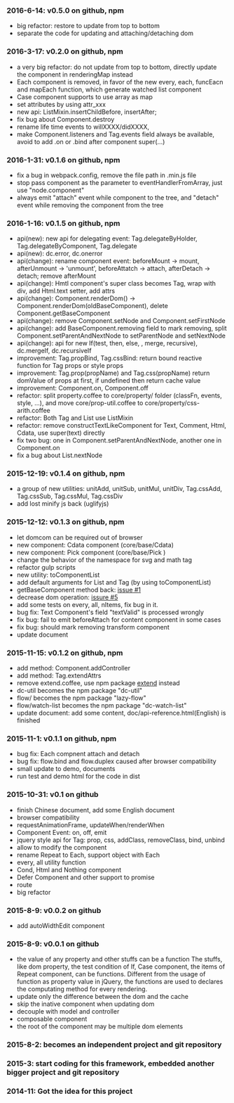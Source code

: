 ### 2016-6-14: v0.5.0 on github, npm
* big refactor: restore to update from top to bottom
* separate the code for updating and attaching/detaching dom

### 2016-3-17: v0.2.0 on github, npm
* a very big refactor: do not update from top to bottom, directly update the component in renderingMap instead
* Each component is removed, in favor of the new every, each, funcEacn and mapEach function, which generate watched list component
* Case component supports to use array as map
* set attributes by using  attr_xxx
* new api: ListMixin.insertChildBefore, insertAfter;
* fix bug about Component.destroy
* rename life time events to willXXXX/didXXXX,
* make Component.listeners and Tag.events field always be available, avoid to add .on or .bind after component super(...)

### 2016-1-31: v0.1.6 on github, npm
* fix a bug in webpack.config, remove the file path in .min.js file
* stop pass component as the parameter to eventHandlerFromArray, just use "node.component"
* always emit "attach" event while component to the tree, and "detach" event while removing the component from the tree

### 2016-1-16: v0.1.5 on github, npm
* api(new): new api for delegating event: Tag.delegateByHolder, Tag.delegateByComponent, Tag.delegate
* api(new): dc.error, dc.onerror
* api(change): rename component event: beforeMount -> mount, afterUnmount -> 'unmount', beforeAttatch -> attach, afterDetach -> detach; remove afterMount
* api(change): Hmtl component's super class becomes Tag, wrap with div, add Html.text setter, add attrs
* api(change): Component.renderDom() -> Component.renderDom(oldBaseComponent), delete Component.getBaseComponent
* api(change): remove Component.setNode and Component.setFirstNode
* api(change): add BaseComponent.removing field to mark removing, split Component.setParentAndNextNode to setParentNode and setNextNode
* api(change): api for new If(test, then, else, , merge, recursive), dc.mergeIf, dc.recursiveIf
* improvement: Tag.propBind, Tag.cssBind: return bound reactive function for Tag props or style props
* improvement: Tag.prop(propName) and Tag.css(propName) return domValue of props at first, if undefined then return cache value
* improvement: Component.on, Component.off
* refactor: split property.coffee to core/property/ folder (classFn, events, style, ...), and move core/prop-util.coffee to core/property/css-arith.coffee
* refactor: Both Tag and List use ListMixin
* refactor: remove constructTextLikeComponent for Text, Comment, Html, Cdata, use super(text) directly
* fix two bug: one in Component.setParentAndNextNode, another one in Component.on
* fix a bug about List.nextNode

### 2015-12-19: v0.1.4 on github, npm
* a group of new utilities: unitAdd, unitSub, unitMul, unitDiv, Tag.cssAdd, Tag.cssSub, Tag.cssMul, Tag.cssDiv
* add lost minify js back (uglifyjs)

### 2015-12-12: v0.1.3 on github, npm
* let domcom can be required out of browser
* new component: Cdata component (core/base/Cdata)
* new component: Pick component (core/base/Pick )
* change the behavior of the namespace for svg and math tag
* refactor gulp scripts
* new utility: toComponentList
* add default arguments for List and Tag (by using toComponentList)
* getBaseComponent method back: [issue #1](github.com/taijiweb/domcom/issues/1)
* decrease dom operation: [issure #5 ](https://github.com/taijiweb/domcom/issues/5)
* add some tests on every, all, nItems, fix bug in it.
* bug fix: Text Component's field "textValid" is processed wrongly
*  fix bug: fail to emit beforeAttach for content component in some cases
* fix bug: should mark removing transform component
* update document

### 2015-11-15: v0.1.2 on github, npm
* add method: Component.addController
* add method: Tag.extendAttrs
* remove extend.coffee, use npm package [extend](https://github.com/justmoon/node-extend) instead
* dc-util becomes the npm package "dc-util"
* flow/ becomes the npm package "lazy-flow"
* flow/watch-list becomes the npm package "dc-watch-list"
* update document: add some content, doc/api-reference.html(English) is finished

### 2015-11-1: v0.1.1 on github, npm
* bug fix: Each compnent attach and detach
* bug fix: flow.bind and flow.duplex caused after browser compatibility
* small update to demo, documents
* run test and demo html for the code in dist

### 2015-10-31: v0.1 on github
* finish Chinese document, add some English document
* browser compatibility
* requestAnimationFrame, updateWhen/renderWhen
* Component Event: on, off, emit
* jquery style api for Tag: prop, css, addClass, removeClass, bind, unbind
* allow to modify the component
* rename Repeat to Each, support object with Each
* every, all utility function
* Cond, Html and Nothing component
* Defer Component and other support to promise
* route
* big refactor

### 2015-8-9: v0.0.2 on github
* add autoWidthEdit component

### 2015-8-9: v0.0.1 on github
* the value of any property and other stuffs can be a function
The stuffs, like dom property, the test condition of If, Case component, the items of Repeat component, can be functions. Different from the usage of function as property value in jQuery, the functions are used to declares the computating method for every rendering.
* update only the difference between the dom and the cache
* skip the inative component when updating dom
* decouple with model and controller
* composable component
* the root of the component may be multiple dom elements

### 2015-8-2: becomes an independent project and git repository

### 2015-3: start coding for this framework, embedded another bigger project and git repository

### 2014-11: Got the idea for this project
